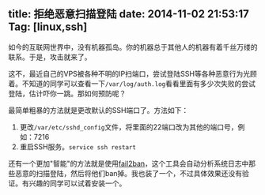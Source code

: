 title: 拒绝恶意扫描登陆
date: 2014-11-02 21:53:17
Tag: [linux,ssh]
---

如今的互联网世界中，没有机器孤岛。你的机器总于其他人的机器有着千丝万缕的联系。于是，攻击就来了。
<!-- more -->

这不，最近自己的VPS被各种不明的IP扫端口，尝试登陆SSH等各种恶意行为光顾着。不知道的同学可以查看一下`/var/log/auth.log`看看里面有多少次失败的尝试登陆，估计吓你一跳。那如何预防呢？  

最简单粗暴的方法就是更改默认的SSH端口了。方法如下：  
1. 更改`/var/etc/sshd_config`文件，将里面的22端口改为其他的端口号，例如：7216
2. 重启SSH服务。`service ssh restart`  

还有一个更加"智能"的方法就是使用[fail2ban](http://www.fail2ban.org/)，这个工具会自动分析系统日志中那些恶意的扫描登陆，然后将他们ban掉。我也装了一个，不过具体效果还没有验证。有兴趣的同学可以试着安装一个。
